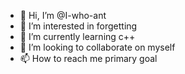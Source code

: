 - 👋 Hi, I’m @I-who-ant
- 👀 I’m interested in forgetting
- 🌱 I’m currently learning c++  
- 💞️ I’m looking to collaborate on myself
- 📫 How to reach me primary goal 

<!---
--->
